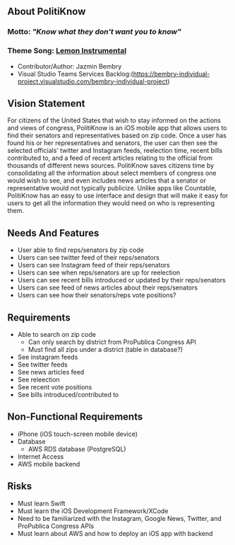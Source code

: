 ## About PolitiKnow
### Motto: *"Know what they don't want you to know"*
### Theme Song: [Lemon Instrumental](https://www.youtube.com/watch?v=90CCceLhX10)

* Contributor/Author: Jazmin Bembry
* Visual Studio Teams Services Backlog:(https://bembry-individual-project.visualstudio.com/bembry-individual-project)

## Vision Statement

For citizens of the United States that wish to stay informed on the actions and views of congress, PolitiKnow is an iOS mobile app that allows users to find their senators and representatives based on zip code. Once a user has found his or her representatives and senators, the user can then see the selected officials’ twitter and Instagram feeds, reelection time, recent bills contributed to, and a feed of recent articles relating to the official from thousands of different news sources. PolitiKnow saves citizens time by consolidating all the information about select members of congress one would wish to see, and even includes news articles that a senator or representative would not typically publicize.  Unlike apps like Countable, PolitiKnow has an easy to use interface and design that will make it easy for users to get all the information they would need on who is representing them.


## Needs And Features

*  User able to find reps/senators by zip code
*  Users can see twitter feed of their reps/senators
*  Users can see Instagram feed of their reps/senators
*  Users can see when reps/senators are up for reelection
*  Users can see recent bills introduced or updated by their reps/senators
*  Users can see feed of news articles about their reps/senators
*  Users can see how their senators/reps vote positions?

## Requirements

* Able to search on zip code
    * Can only search by district from ProPublica Congress API
    * Must find all zips under a district (table in database?)
*  See instagram feeds
*  See twitter feeds
*  See news articles feed
* See releection
* See recent vote positions
*  See bills introduced/contributed to

## Non-Functional Requirements

* iPhone (iOS touch-screen mobile device)
* Database
    - AWS RDS database (PostgreSQL)
* Internet Access
* AWS mobile backend

## Risks

*  Must learn Swift
* Must learn the iOS Development Framework/XCode
* Need to be familiarized with the  Instagram, Google News, Twitter, and ProPublica Congress APIs
* Must learn about AWS and how to deploy an iOS app with backend








